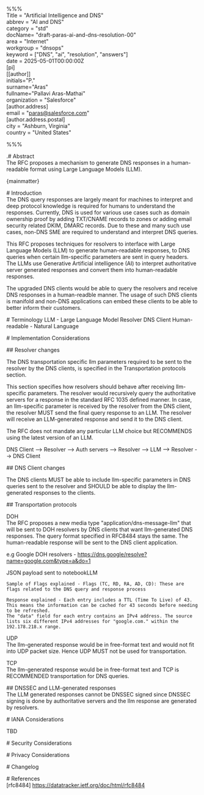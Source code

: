%%%  
    Title \= "Artificial Intelligence and DNS"  
    abbrev \= "AI and DNS"  
    category \= "std"  
    docName= "draft-paras-ai-and-dns-resolution-00"  
    area \= "Internet"  
    workgroup \= "dnsops"  
    keyword \= \["DNS", "ai", "resolution", "answers"\]  
    date \= 2025-05-01T00:00:00Z  
    \[pi\]  
    \[\[author\]\]  
     initials="P."  
     surname="Aras"  
     fullname="Pallavi Aras-Mathai"  
     organization \= "Salesforce"  
       \[author.address\]  
       email \= "paras@salesforce.com"  
       \[author.address.postal\]  
       city \= "Ashburn, Virginia"  
       country \= "United States"

%%%

.\# Abstract  
The RFC proposes a mechanism to generate DNS responses in a human-readable format using Large Language Models (LLM).

{mainmatter}

\# Introduction   
The DNS query responses are largely meant for machines to interpret and deep protocol knowledge is required for humans to understand the responses. Currently, DNS is used for various use cases such as domain ownership proof by adding TXT/CNAME records to zones or adding email security related DKIM, DMARC records. Due to these and many such use cases, non-DNS SME are required to understand and interpret DNS queries. 

This RFC proposes techniques for resolvers to interface with Large Language Models (LLM) to generate human-readable responses, to DNS queries when certain llm-specific parameters are sent in query headers. The LLMs use Generative Artificial intelligence (AI) to interpret authoritative server generated responses and convert them into human-readable responses.

The upgraded DNS clients would be able to query the resolvers and receive DNS responses in a human-readble manner. The usage of such DNS clients is manifold and non-DNS applications can embed these clients to be able to better inform their customers.

\# Terminology
LLM - Large Language Model 
Resolver
DNS Client
Human-readable - Natural Language

\# Implementation Considerations

\#\# Resolver changes

The DNS transportation specific llm parameters required to be sent to the resolver by the DNS clients, is specified in the Transportation protocols section. 

This section specifies how resolvers should behave after receiving llm-specific parameters. The resolver would recursively query the authoritative servers for a response in the standard RFC 1035 defined manner. In case, an llm-specific parameter is received by the resolver from the DNS client, the resolver MUST send the final query response to an LLM. The resolver will receive an LLM-generated response and send it to the DNS client.

The RFC does not mandate any particular LLM choice but RECOMMENDS using the latest version of an LLM.

DNS Client --> Resolver --> Auth servers --> Resolver --> LLM --> Resolver --> DNS Client

\#\# DNS Client changes

The DNS clients MUST be able to include llm-specific parameters in DNS queries sent to the resolver and SHOULD be able to display the llm-generated responses to the clients.

\#\# Transportation protocols

DOH  
The RFC proposes a new media type "application/dns-message-llm"  that will be sent to DOH resolvers by DNS clients that want llm-generated DNS responses. The query format specified in RFC8484 stays the same. The human-readable response will be sent to the DNS client application. 

e.g
Google DOH resolvers - https://dns.google/resolve?name=google.com&type=a&do=1

JSON payload sent to notebookLLM 
    
    Sample of Flags explained - Flags (TC, RD, RA, AD, CD): These are flags related to the DNS query and response process
   
    Response explained - Each entry includes a TTL (Time To Live) of 43. This means the information can be cached for 43 seconds before needing to be refreshed.
    The "data" field for each entry contains an IPv4 address. The source lists six different IPv4 addresses for "google.com." within the 192.178.218.x range.

UDP  
The llm-generated response would be in free-format text and would not fit into UDP packet size. Hence UDP MUST not be used for transportation.

TCP  
The llm-generated response would be in free-format text and TCP is RECOMMENDED transportation for DNS queries.

\#\# DNSSEC and LLM-generated responses  
The LLM generated responses cannot be DNSSEC signed since DNSSEC signing is done by authoritative servers and the llm response are generated by resolvers. 

\# IANA Considerations

TBD

\# Security Considerations

\# Privacy Considerations

\# Changelog    

\# References  
\[rfc8484\] https://datatracker.ietf.org/doc/html/rfc8484

